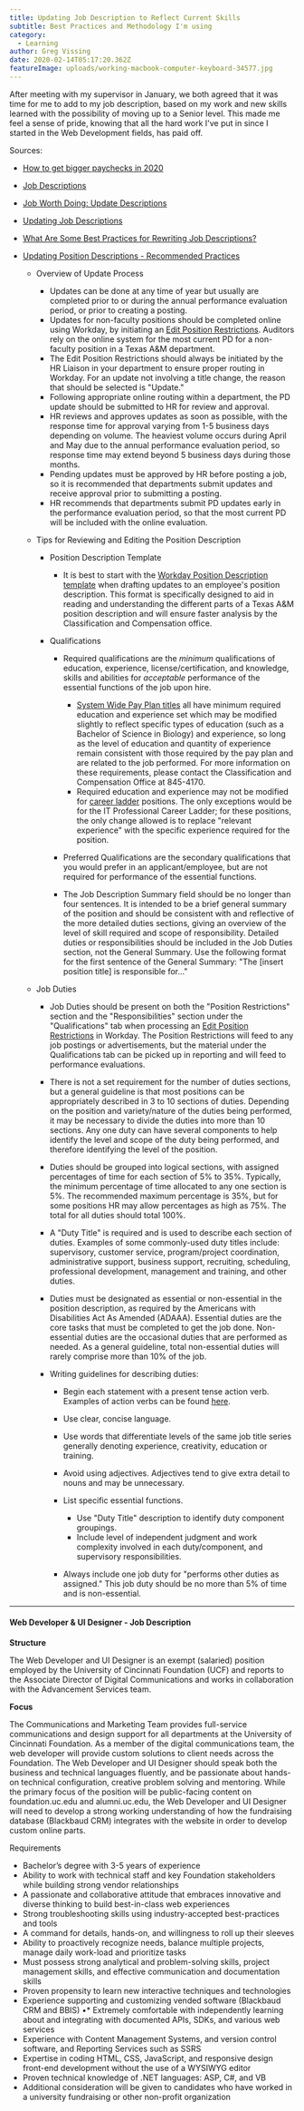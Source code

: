 ```yaml
---
title: Updating Job Description to Reflect Current Skills
subtitle: Best Practices and Methodology I'm using
category:
  - Learning
author: Greg Vissing
date: 2020-02-14T05:17:20.362Z
featureImage: uploads/working-macbook-computer-keyboard-34577.jpg
---
```

After meeting with my supervisor in January, we both agreed that it was time for me to add to my job description, based on my work and new skills learned with the possibility of moving up to a Senior level. This made me feel a sense of pride, knowing that all the hard work I've put in since I started in the Web Development fields, has paid off.

Sources:

* [How to get bigger paychecks in 2020](https://fearlesssalarynegotiation.com/get-your-next-raise/)
* [Job Descriptions](https://www.businessballs.com/team-management/job-descriptions/)
* [Job Worth Doing: Update Descriptions](https://www.shrm.org/hr-today/news/hr-magazine/pages/0113-job-descriptions.aspx)
* [Updating Job Descriptions](https://www.cbsnews.com/news/updating-job-descriptions/)
* [What Are Some Best Practices for Rewriting Job Descriptions?](https://www.workforce.com/news/what-are-some-best-practices-for-rewriting-job-descriptions)
* [Updating Position Descriptions - Recommended Practices](https://employees.tamu.edu/compensation/resources/updating-position-descriptions/)

  * Overview of Update Process

    * Updates can be done at any time of year but usually are completed prior to or during the annual performance evaluation period, or prior to creating a posting.
    * Updates for non-faculty positions should be completed online using Workday, by initiating an [Edit Position Restrictions](https://employees.tamu.edu/compensation/job-changes/edit-position-restrictions/ "Edit Position Restrictions"). Auditors rely on the online system for the most current PD for a non-faculty position in a Texas A&M department.
    * The Edit Position Restrictions should always be initiated by the HR Liaison in your department to ensure proper routing in Workday. For an update not involving a title change, the reason that should be selected is "Update."
    * Following appropriate online routing within a department, the PD update should be submitted to HR for review and approval.
    * HR reviews and approves updates as soon as possible, with the response time for approval varying from 1-5 business days depending on volume. The heaviest volume occurs during April and May due to the annual performance evaluation period, so response time may extend beyond 5 business days during those months.
    * Pending updates must be approved by HR before posting a job, so it is recommended that departments submit updates and receive approval prior to submitting a posting.
    * HR recommends that departments submit PD updates early in the performance evaluation period, so that the most current PD will be included with the online evaluation.
  * Tips for Reviewing and Editing the Position Description

    * Position Description Template

      * It is best to start with the [Workday Position Description template](https://employees.tamu.edu/media/1600861/workday-position-description-template.docx "Workday Position Description Template.docx") when drafting updates to an employee's position description. This format is specifically designed to aid in reading and understanding the different parts of a Texas A&M position description and will ensure faster analysis by the Classification and Compensation office.
    * Qualifications

      * Required qualifications are the *minimum* qualifications of education, experience, license/certification, and knowledge, skills and abilities for *acceptable* performance of the essential functions of the job upon hire.

        * [System Wide Pay Plan titles](https://employees.tamu.edu/compensation/pay-plan/pay-plan-titles/ "System-wide Pay Plan Titles") all have minimum required education and experience set which may be modified slightly to reflect specific types of education (such as a Bachelor of Science in Biology) and experience, so long as the level of education and quantity of experience remain consistent with those required by the pay plan and are related to the job performed. For more information on these requirements, please contact the Classification and Compensation Office at 845-4170.
        * Required education and experience may not be modified for [career ladder](https://employees.tamu.edu/compensation/career-ladders/ "Career Ladders with Texas A&M University") positions. The only exceptions would be for the IT Professional Career Ladder; for these positions, the only change allowed is to replace "relevant experience" with the specific experience required for the position.
      * Preferred Qualifications are the secondary qualifications that you would prefer in an applicant/employee, but are not required for performance of the essential functions.
      * The Job Description Summary field should be no longer than four sentences. It is intended to be a brief general summary of the position and should be consistent with and reflective of the more detailed duties sections, giving an overview of the level of skill required and scope of responsibility. Detailed duties or responsibilities should be included in the Job Duties section, not the General Summary. Use the following format for the first sentence of the General Summary: "The \[insert position title] is responsible for…"
  * Job Duties

    * Job Duties should be present on both the "Position Restrictions" section and the "Responsibilities" section under the "Qualifications" tab when processing an [Edit Position Restrictions](https://employees.tamu.edu/compensation/job-changes/edit-position-restrictions/ "Edit Position Restrictions") in Workday. The Position Restrictions will feed to any job postings or advertisements, but the material under the Qualifications tab can be picked up in reporting and will feed to performance evaluations.
    * There is not a set requirement for the number of duties sections, but a general guideline is that most positions can be appropriately described in 3 to 10 sections of duties. Depending on the position and variety/nature of the duties being performed, it may be necessary to divide the duties into more than 10 sections. Any one duty can have several components to help identify the level and scope of the duty being performed, and therefore identifying the level of the position.
    * Duties should be grouped into logical sections, with assigned percentages of time for each section of 5% to 35%. Typically, the minimum percentage of time allocated to any one section is 5%. The recommended maximum percentage is 35%, but for some positions HR may allow percentages as high as 75%. The total for all duties should total 100%.
    * A "Duty Title" is required and is used to describe each section of duties. Examples of some commonly-used duty titles include: supervisory, customer service, program/project coordination, administrative support, business support, recruiting, scheduling, professional development, management and training, and other duties.
    * Duties must be designated as essential or non-essential in the position description, as required by the Americans with Disabilities Act As Amended (ADAAA). Essential duties are the core tasks that must be completed to get the job done. Non-essential duties are the occasional duties that are performed as needed. As a general guideline, total non-essential duties will rarely comprise more than 10% of the job.
    * Writing guidelines for describing duties:

      * Begin each statement with a present tense action verb. Examples of action verbs can be found [here](https://employees.tamu.edu/compensation/resources/action-verbs/).
      * Use clear, concise language.
      * Use words that differentiate levels of the same job title series generally denoting experience, creativity, education or training.
      * Avoid using adjectives. Adjectives tend to give extra detail to nouns and may be unnecessary.
      * List specific essential functions.

        * Use "Duty Title" description to identify duty component groupings.
        * Include level of independent judgment and work complexity involved in each duty/component, and supervisory responsibilities.
      * Always include one job duty for "performs other duties as assigned." This job duty should be no more than 5% of time and is non-essential.

- - -

#### Web Developer & UI Designer - Job Description

**Structure** 

The Web Developer and UI Designer is an exempt (salaried) position employed by the University of Cincinnati Foundation (UCF) and reports to the Associate Director of Digital Communications and works in collaboration with the Advancement Services team. 

**Focus** 

The Communications and Marketing Team provides full-service communications and design support for all departments at the University of Cincinnati Foundation. As a member of the digital communications team, the web developer will provide custom solutions to client needs across the Foundation. The Web Developer and UI Designer should speak both the business and technical languages fluently, and be passionate about hands-on technical configuration, creative problem solving and mentoring. While the primary focus of the position will be public-facing content on foundation.uc.edu and alumni.uc.edu, the Web Developer and UI Designer will need to develop a strong working understanding of how the fundraising database (Blackbaud CRM) integrates with the website in order to develop custom online parts.

Requirements

* Bachelor’s degree with 3-5 years of experience
* Ability to work with technical staff and key Foundation stakeholders while building strong vendor relationships
* A passionate and collaborative attitude that embraces innovative and diverse thinking to build best-in-class web experiences
* Strong troubleshooting skills using industry-accepted best-practices and tools
* A command for details, hands-on, and willingness to roll up their sleeves
* Ability to proactively recognize needs, balance multiple projects, manage daily work-load and prioritize tasks
* Must possess strong analytical and problem-solving skills, project management skills, and effective communication and documentation skills
* Proven propensity to learn new interactive techniques and technologies
* Experience supporting and customizing vended software (Blackbaud CRM and BBIS) •* Extremely comfortable with independently learning about and integrating with documented APIs, SDKs, and various web services
* Experience with Content Management Systems, and version control software, and Reporting Services such as SSRS
* Expertise in coding HTML, CSS, JavaScript, and responsive design front-end development without the use of a WYSIWYG editor
* Proven technical knowledge of .NET languages: ASP, C#, and VB
* Additional consideration will be given to candidates who have worked in a university fundraising or other non-profit organization
